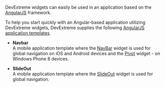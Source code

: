 DevExtreme widgets can easily be used in an application based on the [AngularJS](https://angularjs.org) framework.

To help you start quickly with an Angular-based application utilizing DevExtreme widgets, DevExtreme supplies the following [AngularJS application templates](/concepts/10%20UI%20Widgets/0%20Basics/30%20Application%20Templates/1%20Mobile%20Application/2%20Angular%20Approach.md '/Documentation/Guide/UI_Widgets/Basics/Application_Templates/#Mobile_Application/Angular_Approach').

- **Navbar**  
A mobile application template where the [NavBar](/api-reference/10%20UI%20Widgets/dxNavBar '/Documentation/ApiReference/UI_Widgets/dxNavBar/') widget is used for global navigation on iOS and Android devices and the [Pivot](/api-reference/10%20UI%20Widgets/dxPivot '/Documentation/ApiReference/UI_Widgets/dxPivot/') widget - on Windows Phone 8 devices.

- **SlideOut**  
A mobile application template where the [SlideOut](/api-reference/10%20UI%20Widgets/dxSlideOut '/Documentation/ApiReference/UI_Widgets/dxSlideOut/') widget is used for global navigation.
